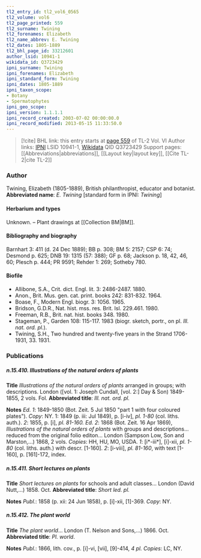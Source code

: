 ```yaml
---
tl2_entry_id: tl2_vol6_0565
tl2_volume: vol6
tl2_page_printed: 559
tl2_surname: Twining
tl2_forenames: Elizabeth
tl2_name_abbrev: E. Twining
tl2_dates: 1805-1889
tl2_bhl_page_id: 33212601
author_lsid: 10941-1
wikidata_id: Q3723429
ipni_surname: Twining
ipni_forenames: Elizabeth
ipni_standard_form: Twining
ipni_dates: 1805-1889
ipni_taxon_scope: 
- Botany
- Spermatophytes
ipni_geo_scope: 
ipni_version: 1.1.1.1
ipni_record_created: 2003-07-02 00:00:00.0
ipni_record_modified: 2013-05-15 11:33:50.0
---
```


> [!cite] BHL link: this entry starts at [page 559](https://www.biodiversitylibrary.org/page/33212601) of TL-2 Vol. VI
> Author links: [IPNI](https://www.ipni.org/a/10941-1) LSID 10941-1, [Wikidata](https://www.wikidata.org/wiki/Q3723429) QID Q3723429
> Support pages: [[Abbreviations|abbreviations]], [[Layout key|layout key]], [[Cite TL-2|cite TL-2]]

### Author

Twining, Elizabeth (1805-1889), British philanthropist, educator and botanist. 
**Abbreviated name**: *E. Twining* \[standard form in IPNI: *Twining*\]

#### Herbarium and types

Unknown. – Plant drawings at [[Collection BM|BM]].

#### Bibliography and biography

Barnhart 3: 411 (d. 24 Dec 1889); BB p. 308; BM 5: 2157; CSP 6: 74; Desmond p. 625; DNB 19: 1315 (57: 388); GF p. 68; Jackson p. 18, 42, 46, 60; Plesch p. 444; PR 9591; Rehder 1: 269; Sotheby 780.

#### Biofile

- Allibone, S.A., Crit. dict. Engl. lit. 3: 2486-2487. 1880.
- Anon., Brit. Mus. gen. cat. print. books 242: 831-832. 1964.
- Boase, F., Modern Engl. biogr. 3: 1056. 1965.
- Bridson, G.D.R., Nat. hist. mss. res. Brit. Isl. 229.461. 1980.
- Freeman, R.B., Brit. nat. hist. books 348. 1980.
- Stageman, P., Garden 108: 115-117. 1983 (biogr. sketch, portr., on pl. *Ill. nat. ord. pl.*).
- Twining, S.H., Two hundred and twenty-five years in the Strand 1706-1931, 33. 1931.

### Publications

##### n.15.410. Illustrations of the natural orders of plants

**Title**
*Illustrations of the natural orders of plants* arranged in groups; with descriptions. London (\[vol. 1: Joseph Cundall, \[vol. 2:\] Day & Son) 1849-1855, 2 vols. Fol.
**Abbreviated title**: *Ill. nat. ord. pl.*

**Notes**
*Ed. 1*: 1849-1850 (Bot. Zeit. 5 Jul 1850 "part 1 with four coloured plates"). *Copy*: NY. 1: 1849 (p. iii: Jul 1849), p. \[i-iv\], *pl. 1-80* (col. liths. auth.).
*2*: 1855, p. \[i\], *pl. 81-160.*
*Ed. 2*: 1868 (Bot. Zeit. 16 Apr 1869), *Illustrations of the natural orders of plants* with groups and descriptions... reduced from the original folio editon... London (Sampson Low, Son and Marston,...) 1868, 2 vols. *Copies*: HH, HU, MO, USDA.
*1*: \[i\*-iii\*\], \[i\]-xii, *pl. 1-80* (col. liths. auth.) with descr. \[1-160\].
*2*: \[i-viii\], *pl. 81-160*, with text \[1-160\], p. \[161\]-172, index.

##### n.15.411. Short lectures on plants

**Title**
*Short lectures on plants* for schools and adult classes... London (David Nutt,...) 1858. Oct.
**Abbreviated title**: *Short led. pl.*

**Notes**
*Publ*.: 1858 (p. xii: 24 Jun 1858), p. \[i\]-xii, \[1\]-369. *Copy*: NY.

##### n.15.412. The plant world

**Title**
*The plant world*... London (T. Nelson and Sons,...) 1866. Oct.
**Abbreviated title**: *Pl. world*.

**Notes**
*Publ*.: 1866, lith. cov., p. \[i\]-vi, \[vii\], \[9\]-414, *4 pl. Copies*: LC, NY.

